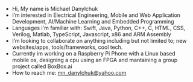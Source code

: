 - Hi, My name is Michael Danylchuk
- I’m interested in Electrical Engineering, Mobile and Web Application Development, AI/Machine Learning and Embedded Programming
- Languages i'm familiar with: Swift, Java, Python, C++, C, HTML, CSS, Verilog, Matlab, TypeScript, Javascript, x86 and ARM Assembly
- I’m looking to collaborate on anything including but not limited to; new websites/apps, tools/frameworks, cool tech.
- Currently im working on a Raspberry Pi Phone with a Linux based mobile os, designing a cpu using an FPGA and mantaining a group project called BoxBox.ai
- How to reach me: mn_danylchuk@yahoo.com
